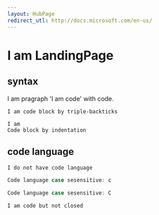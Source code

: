```yaml
---
layout: HubPage
redirect_utl: http://docs.microsoft.com/en-us/
---
```


# I am LandingPage

## syntax

I am pragraph 'I am code' with code.

```
I am code block by triple-backticks
```

    I am
    Code block by indentation


## code language

```
I do not have code language
```

```c
Code language case sesensitive: c
```

```C
Code language case sesensitive: C
```

```csharp
I am code but not closed
